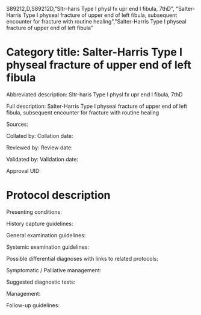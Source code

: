 S89212,D,S89212D,"Sltr-haris Type I physl fx upr end l fibula, 7thD", "Salter-Harris Type I physeal fracture of upper end of left fibula, subsequent encounter for fracture with routine healing","Salter-Harris Type I physeal fracture of upper end of left fibula"
# Category title: Salter-Harris Type I physeal fracture of upper end of left fibula

Abbreviated description: Sltr-haris Type I physl fx upr end l fibula, 7thD

Full description: Salter-Harris Type I physeal fracture of upper end of left fibula, subsequent encounter for fracture with routine healing

Sources:

Collated by:
Collation date:

Reviewed by:
Review date:

Validated by:
Validation date:

Approval UID:

# Protocol description

Presenting conditions:

History capture guidelines:

General examination guidelines:

Systemic examination guidelines:

Possible differential diagnoses with links to related protocols:

Symptomatic / Palliative management:

Suggested diagnostic tests:

Management:

Follow-up guidelines:
